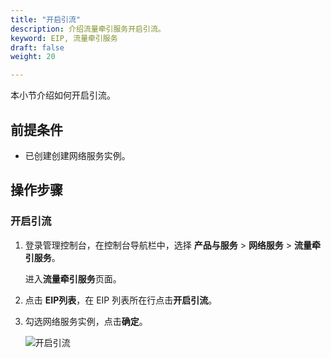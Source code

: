 ```yaml
---
title: "开启引流"
description: 介绍流量牵引服务开启引流。
keyword: EIP, 流量牵引服务
draft: false
weight: 20

---
```


本小节介绍如何开启引流。

## 前提条件
* 已创建创建网络服务实例。

## 操作步骤

### 开启引流

1. 登录管理控制台，在控制台导航栏中，选择 **产品与服务** > **网络服务** > **流量牵引服务**。

   进入**流量牵引服务**页面。

2. 点击 **EIP列表**，在 EIP 列表所在行点击**开启引流**。

3. 勾选网络服务实例，点击**确定**。

   ![开启引流](../../_images/mcn_eip_01.png)
### <!--服务验证-->

<!--选择 **产品与服务** > **计算** > **云服务器**，进入云服务器页面。-->

<!--点击云服务器名称下的图标登录其中一台绑定了 EIP 的云服务器。-->

<!--输入账户和密码，进入云服务器。-->

<!--执行以下命令尝试是否能 ping 通另一台绑定了 EIP 的云服务器。-->

<!--ping <服务器 IP 地址>-->

<!--此处以 192.168.8.173 为例，若出现以下信息说明能 ping 通，表示开启引流成功。-->

<!--![ping](../../_images/mcn_ping.png)-->


